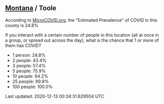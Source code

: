 
## [Montana](/united-states/montana) / Toole

According to [MicroCOVID.org](http://microcovid.org),
the "Estimated Prevalence" of COVID in this county is 24.8%

If you interact with a certain number of people in this location
(all at once in a group, or spread out across the day), what is the chance that
1 or more of them has COVID?

- 1 person: 24.8%
- 2 people: 43.4%
- 3 people: 57.4%
- 5 people: 75.9%
- 10 people: 94.2%
- 25 people: 99.9%
- 100 people: 100.0%

Last updated: 2020-12-13 00:24:31.629504 UTC

